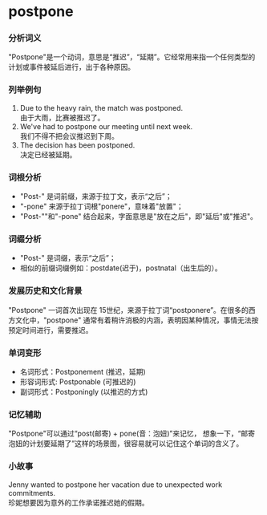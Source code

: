 # postpone

### 分析词义

  

"Postpone"是一个动词，意思是“推迟”，“延期”。它经常用来指一个任何类型的计划或事件被延后进行，出于各种原因。

  

### 列举例句

  

1.  Due to the heavy rain, the match was postponed.  
    由于大雨，比赛被推迟了。
2.  We've had to postpone our meeting until next week.  
    我们不得不把会议推迟到下周。
3.  The decision has been postponed.  
    决定已经被延期。

  

### 词根分析

  

*   "Post-" 是词前缀，来源于拉丁文，表示“之后”；
*   "-pone" 来源于拉丁词根"ponere"，意味着"放置"；
*   "Post-""和"-pone" 结合起来，字面意思是"放在之后"，即"延后"或"推迟"。

  

### 词缀分析

  

*   "Post-" 是词缀，表示“之后”；
*   相似的前缀词缀例如：postdate(迟于)，postnatal（出生后的）。

  

### 发展历史和文化背景

  

"Postpone" 一词首次出现在 15世纪，来源于拉丁词“postponere”。在很多的西方文化中，"postpone" 通常有着稍许消极的内涵，表明因某种情况，事情无法按预定时间进行，需要推迟。

  

### 单词变形

  

*   名词形式：Postponement (推迟，延期)
*   形容词形式: Postponable (可推迟的)
*   副词形式：Postponingly (以推迟的方式)

  

### 记忆辅助

  

"Postpone"可以通过“post(邮寄) + pone(音：泡妞)”来记忆， 想象一下，“邮寄泡妞的计划要延期了”这样的场景图，很容易就可以记住这个单词的含义了。

  

### 小故事

  

Jenny wanted to postpone her vacation due to unexpected work commitments.  
珍妮想要因为意外的工作承诺推迟她的假期。
